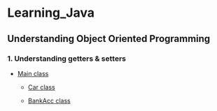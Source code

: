 # Learning_Java
## Understanding Object Oriented Programming
### 1. Understanding getters & setters
 
* [Main class](https://github.com/goatsefl/Java_Learning/blob/master/src/Main.java) 

  * [Car class](https://github.com/goatsefl/Java_Learning/blob/master/src/Car.java#L8)

  * [BankAcc class](https://github.com/goatsefl/Java_Learning/blob/master/src/Bankaccount.java)
